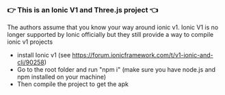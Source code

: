 ### :point_right: This is an Ionic V1 and Three.js project :point_left:

The authors assume that you know your way around ionic v1.
Ionic V1 is no longer supported by Ionic officially but they still provide a way to compile ionic v1 projects

- install Ionic v1 (see https://forum.ionicframework.com/t/v1-ionic-and-cli/90258)
- Go to the root folder and run "npm i" (make sure you have node.js and npm installed on your machine)
- Then compile the project to get the apk
